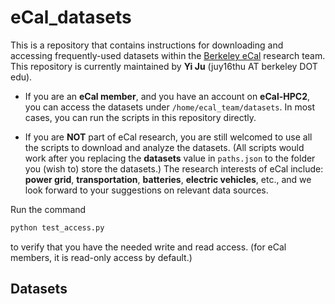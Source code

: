 # eCal_datasets

This is a repository that contains instructions for downloading and accessing frequently-used datasets within the [Berkeley eCal](https://ecal.berkeley.edu/) research team. This repository is currently maintained by **Yi Ju** (juy16thu AT berkeley DOT edu).

- If you are an **eCal member**, and you have an account on **eCal-HPC2**, you can access the datasets under `/home/ecal_team/datasets`. In most cases, you can run the scripts in this repository directly.

- If you are **NOT** part of eCal research, you are still welcomed to use all the scripts to download and analyze the datasets. (All scripts would work after you replacing the **datasets** value in ``paths.json`` to the folder you (wish to) store the datasets.) The research interests of eCal include: **power grid**, **transportation**, **batteries**, **electric vehicles**, etc., and we look forward to your suggestions on relevant data sources. 

Run the command
```bash
python test_access.py
```
to verify that you have the needed write and read access. (for eCal members, it is read-only access by default.)


## Datasets

